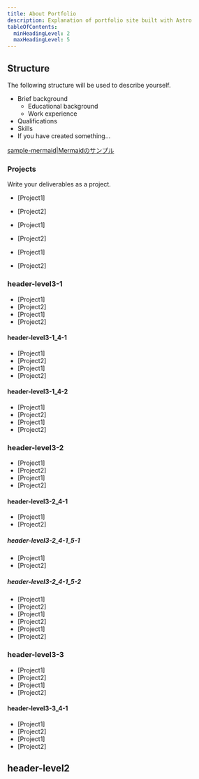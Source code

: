 ```yaml
---
title: About Portfolio
description: Explanation of portfolio site built with Astro
tableOfContents:
  minHeadingLevel: 2
  maxHeadingLevel: 5
---
```


## Structure

The following structure will be used to describe yourself.

- Brief background
    - Educational background
    - Work experience
- Qualifications
- Skills
- If you have created something...

[sample-mermaid|Mermaidのサンプル](/en/reference/sample-mermaid)

### Projects

Write your deliverables as a project.

- [Project1]
- [Project2]

- [Project1]
- [Project2]

- [Project1]
- [Project2]

### header-level3-1

- [Project1]
- [Project2]
- [Project1]
- [Project2]

#### header-level3-1_4-1

- [Project1]
- [Project2]
- [Project1]
- [Project2]

#### header-level3-1_4-2

- [Project1]
- [Project2]
- [Project1]
- [Project2]

### header-level3-2

- [Project1]
- [Project2]
- [Project1]
- [Project2]

#### header-level3-2_4-1

- [Project1]
- [Project2]

##### header-level3-2_4-1_5-1

- [Project1]
- [Project2]

##### header-level3-2_4-1_5-2

- [Project1]
- [Project2]
- [Project1]
- [Project2]
- [Project1]
- [Project2]

### header-level3-3

- [Project1]
- [Project2]
- [Project1]
- [Project2]

#### header-level3-3_4-1

- [Project1]
- [Project2]
- [Project1]
- [Project2]

## header-level2
